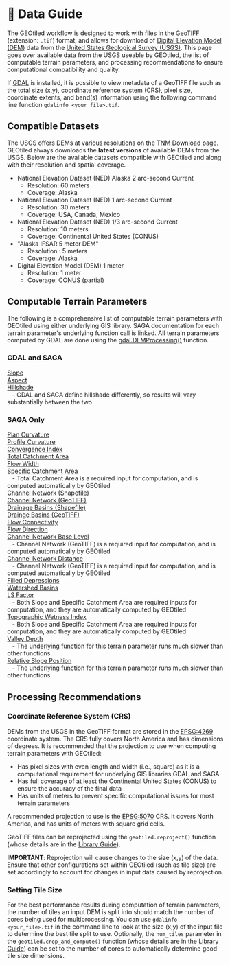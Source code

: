 # 💾 Data Guide

The GEOtiled workflow is designed to work with files in the [GeoTIFF](https://www.earthdata.nasa.gov/about/esdis/esco/standards-practices/geotiff) (extension: `.tif`) format, and allows for download of [Digital Elevation Model (DEM)](https://www.usgs.gov/faqs/what-a-digital-elevation-model-dem) data from the [United States Geological Survey (USGS)](https://www.usgs.gov/). This page goes over available data from the USGS useable by GEOtiled, the list of computable terrain parameters, and processing recommendations to ensure computational compatibility and quality.

If [GDAL](https://gdal.org/en/stable/) is installed, it is possible to view metadata of a GeoTIFF file such as the total size (x,y), coordinate reference system (CRS), pixel size, coordinate extents, and band(s) information using the following command line function `gdalinfo <your_file>.tif`.

## Compatible Datasets

The USGS offers DEMs at various resolutions on the [TNM Download](https://apps.nationalmap.gov/downloader/#/) page. GEOtiled always downloads the **latest versions** of available DEMs from the USGS. Below are the available datasets compatible with GEOtiled and along with their resolution and spatial coverage.

* National Elevation Dataset (NED) Alaska 2 arc-second Current
  * Resolution: 60 meters
  * Coverage: Alaska
* National Elevation Dataset (NED) 1 arc-second Current
  * Resolution: 30 meters
  * Coverage: USA, Canada, Mexico
* National Elevation Dataset (NED) 1/3 arc-second Current
  * Resolution: 10 meters
  * Coverage: Continental United States (CONUS)
* "Alaska IFSAR 5 meter DEM"
  * Resolution : 5 meters
  * Coverage: Alaska
* Digital Elevation Model (DEM) 1 meter
  * Resolution: 1 meter
  * Coverage: CONUS (partial)

## Computable Terrain Parameters

The following is a comprehensive list of computable terrain parameters with GEOtiled using either underlying GIS library. SAGA documentation for each terrain parameter's underlying function call is linked. All terrain parameters computed by GDAL are done using the [gdal.DEMProcessing()](https://gdal.org/en/stable/api/python/utilities.html) function.

### GDAL and SAGA

[Slope](https://saga-gis.sourceforge.io/saga_tool_doc/9.3.1/ta_morphometry_0.html)  
[Aspect](https://saga-gis.sourceforge.io/saga_tool_doc/9.3.1/ta_morphometry_0.html)  
[Hillshade](https://saga-gis.sourceforge.io/saga_tool_doc/9.3.1/ta_lighting_0.html)  
&nbsp;&nbsp; \- GDAL and SAGA define hillshade differently, so results will vary substantially between the two

### SAGA Only

[Plan Curvature](https://saga-gis.sourceforge.io/saga_tool_doc/9.3.1/ta_morphometry_0.html)  
[Profile Curvature](https://saga-gis.sourceforge.io/saga_tool_doc/9.3.1/ta_morphometry_0.html)  
[Convergence Index](https://saga-gis.sourceforge.io/saga_tool_doc/9.3.1/ta_morphometry_1.html)  
[Total Catchment Area](https://saga-gis.sourceforge.io/saga_tool_doc/9.3.1/ta_hydrology_0.html)  
[Flow Width](https://saga-gis.sourceforge.io/saga_tool_doc/9.3.1/ta_hydrology_19.html)  
[Specific Catchment Area](https://saga-gis.sourceforge.io/saga_tool_doc/9.3.1/ta_hydrology_19.html)  
&nbsp;&nbsp; \- Total Catchment Area is a required input for computation, and is computed automatically by GEOtiled  
[Channel Network (Shapefile)](https://saga-gis.sourceforge.io/saga_tool_doc/9.3.1/ta_channels_5.html)  
[Channel Network (GeoTIFF)](https://saga-gis.sourceforge.io/saga_tool_doc/9.3.1/ta_channels_5.html)  
[Drainage Basins (Shapefile)](https://saga-gis.sourceforge.io/saga_tool_doc/9.3.1/ta_channels_5.html)  
[Drainge Basins (GeoTIFF)](https://saga-gis.sourceforge.io/saga_tool_doc/9.3.1/ta_channels_5.html)  
[Flow Connectivity](https://saga-gis.sourceforge.io/saga_tool_doc/9.3.1/ta_channels_5.html)  
[Flow Direction](https://saga-gis.sourceforge.io/saga_tool_doc/9.3.1/ta_channels_5.html)  
[Channel Network Base Level](https://saga-gis.sourceforge.io/saga_tool_doc/9.3.1/ta_channels_3.html)  
&nbsp;&nbsp; \- Channel Network (GeoTIFF) is a required input for computation, and is computed automatically by GEOtiled  
[Channel Network Distance](https://saga-gis.sourceforge.io/saga_tool_doc/9.3.1/ta_channels_3.html)  
&nbsp;&nbsp; \- Channel Network (GeoTIFF) is a required input for computation, and is computed automatically by GEOtiled  
[Filled Depressions](https://saga-gis.sourceforge.io/saga_tool_doc/9.3.1/ta_preprocessor_4.html)  
[Watershed Basins](https://saga-gis.sourceforge.io/saga_tool_doc/9.3.1/ta_preprocessor_4.html)  
[LS Factor](https://saga-gis.sourceforge.io/saga_tool_doc/9.3.1/ta_hydrology_22.html)  
&nbsp;&nbsp; \- Both Slope and Specific Catchment Area are required inputs for computation, and they are automatically computed by GEOtiled  
[Topographic Wetness Index](https://saga-gis.sourceforge.io/saga_tool_doc/9.3.1/ta_hydrology_20.html)  
&nbsp;&nbsp; \- Both Slope and Specific Catchment Area are required inputs for computation, and they are automatically computed by GEOtiled  
[Valley Depth](https://saga-gis.sourceforge.io/saga_tool_doc/9.3.1/ta_morphometry_14.html)  
&nbsp;&nbsp; \- The underlying function for this terrain parameter runs much slower than other functions.  
[Relative Slope Position](https://saga-gis.sourceforge.io/saga_tool_doc/9.3.1/ta_morphometry_14.html)  
&nbsp;&nbsp; \- The underlying function for this terrain parameter runs much slower than other functions.  

## Processing Recommendations

### Coordinate Reference System (CRS)

DEMs from the USGS in the GeoTIFF format are stored in the [EPSG:4269](https://epsg.io/4269) coordinate system. The CRS fully covers North America and has dimensions of degrees. It is recommended that the projection to use when computing terrain parameters with GEOtiled:

* Has pixel sizes with even length and width (i.e., square) as it is a computational requirement for underlying GIS libraries GDAL and SAGA 
* Has full coverage of at least the Continental United States (CONUS) to ensure the accuracy of the final data
* Has units of meters to prevent specific computational issues for most terrain parameters

A recommended projection to use is the [EPSG:5070](https://epsg.io/5070) CRS. It covers North America, and has units of meters with square grid cells.

GeoTIFF files can be reprojected using the `geotiled.reproject()` function (whose details are in the [Library Guide](./library.md)).

**IMPORTANT**: Reprojection will cause changes to the size (x,y) of the data. Ensure that other configurations set within GEOtiled (such as tile size) are set accordingly to account for changes in input data caused by reprojection.

### Setting Tile Size

For the best performance results during computation of terrain parameters, the number of tiles an input DEM is split into should match the number of cores being used for multiprocessing. You can use `gdalinfo <your_file>.tif` in the command line to look at the size (x,y) of the input file to determine the best tile split to use. Optionally, the `num_tiles` parameter in the `geotiled.crop_and_compute()` function (whose details are in the [Library Guide](./library.md)) can be set to the number of cores to automatically determine good tile size dimensions. 